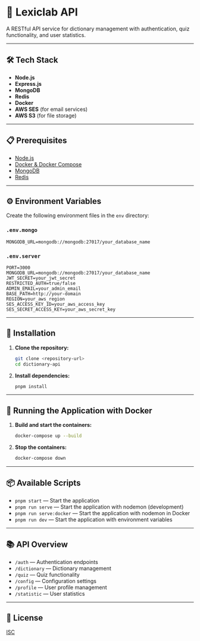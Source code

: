 # 🚀 Lexiclab API

A RESTful API service for dictionary management with authentication, quiz functionality, and user statistics.

---

## 🛠️ Tech Stack

- **Node.js**
- **Express.js**
- **MongoDB**
- **Redis**
- **Docker**
- **AWS SES** (for email services)
- **AWS S3** (for file storage)

---

## 📋 Prerequisites

- [Node.js](https://nodejs.org/)
- [Docker & Docker Compose](https://www.docker.com/)
- [MongoDB](https://www.mongodb.com/)
- [Redis](https://redis.io/)

---

## ⚙️ Environment Variables

Create the following environment files in the `env` directory:

### `.env.mongo`
```env
MONGODB_URL=mongodb://mongodb:27017/your_database_name
```

### `.env.server`
```env
PORT=3000
MONGODB_URL=mongodb://mongodb:27017/your_database_name
JWT_SECRET=your_jwt_secret
RESTRICTED_AUTH=true/false
ADMIN_EMAIL=your_admin_email
BASE_PATH=http://your-domain
REGION=your_aws_region
SES_ACCESS_KEY_ID=your_aws_access_key
SES_SECRET_ACCESS_KEY=your_aws_secret_key
```

---

## 🚦 Installation

1. **Clone the repository:**
   ```bash
   git clone <repository-url>
   cd dictionary-api
   ```
2. **Install dependencies:**
   ```bash
   pnpm install
   ```

---

## 🐳 Running the Application with Docker

1. **Build and start the containers:**
   ```bash
   docker-compose up --build
   ```
2. **Stop the containers:**
   ```bash
   docker-compose down
   ```

---

## 📦 Available Scripts

- `pnpm start` — Start the application
- `pnpm run serve` — Start the application with nodemon (development)
- `pnpm run serve:docker` — Start the application with nodemon in Docker
- `pnpm run dev` — Start the application with environment variables

---

## 📚 API Overview

- `/auth` — Authentication endpoints
- `/dictionary` — Dictionary management
- `/quiz` — Quiz functionality
- `/config` — Configuration settings
- `/profile` — User profile management
- `/statistic` — User statistics

---

## 📝 License

[ISC](LICENSE)
